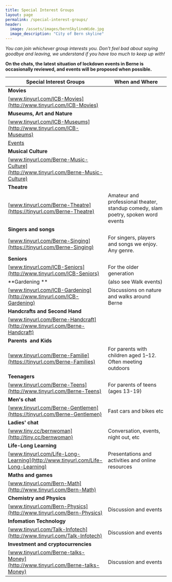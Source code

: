 ```yaml
---
title: Special Interest Groups
layout: page
permalink: /special-interest-groups/
header:
  image: /assets/images/bernSkylineWide.jpg
  image_description: "City of Bern skyline"
---
```


*You can join whichever group interests you. Don’t feel bad about saying goodbye and leaving, we understand if you have too much to keep up with!*

**On the chats, the latest situation of lockdown events in Berne is occasionally reviewed, and events will be proposed when possible.**

|**Special Interest Groups**|**When and Where**|
|---|---|
|**Movies**| &nbsp;|
|[www.tinyurl.com/ICB-Movies](http://www.tinyurl.com/ICB-Movies)|&nbsp;|Plan and attend at outdoor movies, or watch videos synchronously with others: TV, Netflix, YouTube, etc|
|**Museums, Art and Nature**|&nbsp;|
|[www.tinyurl.com/ICB-Museums](http://www.tinyurl.com/ICB-Museums)|&nbsp; |
|[Events](http://www.tinyurl.com/Berne-Museum-Events)|&nbsp;|Real and virtual tours of museums, galleries, etc. We have "Spinoff groups" for particular events such as museum night or castle day.|
|**Musical Culture**|
|[www.tinyurl.com/Berne-Music-Culture](http://www.tinyurl.com/Berne-Music-Culture)|&nbsp;|Concerts, musicals, opera, jazz, etc (online and in real life). |
|**Theatre**|
|[www.tinyurl.com/Berne-Theatre](https://tinyurl.com/Berne-Theatre)|Amateur and professional theater, standup comedy, slam poetry, spoken word events|
|**Singers and songs**|&nbsp;|
|[www.tinyurl.com/Berne-Singing](https://tinyurl.com/Berne-Singing)|For singers, players and songs we enjoy. Any genre.|
|**Seniors**|
|[www.tinyurl.com/ICB-Seniors](http://www.tinyurl.com/ICB-Seniors)|For the older generation|
|**Gardening **|(also see Walk events)|
|[www.tinyurl.com/ICB-Gardening](http://www.tinyurl.com/ICB-Gardening)|Discussions on nature and walks around Berne|
|**Handcrafts and Second Hand**|
|[www.tinyurl.com/Berne-Handcraft](http://www.tinyurl.com/Berne-Handcraft)|&nbsp;|Sewing, knitting, pottery, sketching, drawing, etc Extended to include reports about brocante, brockis, flea markets, second hand opportunities.|
|**Parents &nbsp;and Kids**|
|[www.tinyurl.com/Berne-Familie](https://tinyurl.com/Berne-Families)|For parents with children aged 1–12. Often meeting outdoors|
|**Teenagers**|
|[www.tinyurl.com/Berne-Teens](http://www.tinyurl.com/Berne-Teens)|For parents of teens (ages 13-19)|
|**Men's chat**|
|[www.tinyurl.com/Berne-Gentlemen](https://tinyurl.com/Berne-Gentlemen)|Fast cars and bikes etc|
|**Ladies' chat**|
|[www.tiny.cc/bernwoman](http://tiny.cc/bernwoman)|Conversation, events, night out, etc|
|**Life-Long Learning**|
|[www.tinyurl.com/Life-Long-Learning](http://www.tinyurl.com/Life-Long-Learning)|Presentations and activities and online resources|
|**Maths and games**|
|[www.tinyurl.com/Bern-Math](http://www.tinyurl.com/Bern-Math)| |Discussion and events|
|**Chemistry and Physics**|
|[www.tinyurl.com/Bern-Physics](http://www.tinyurl.com/Bern-Physics)|Discussion and events|
|**Infomation Technology**|
|[www.tinyurl.com/Talk-Infotech](http://www.tinyurl.com/Talk-Infotech)|Discussion and events|
|**Investment and cryptocurrencies**|
|[www.tinyurl.com/Berne-talks-Money](http://www.tinyurl.com/Berne-talks-Money)|Discussion and events|